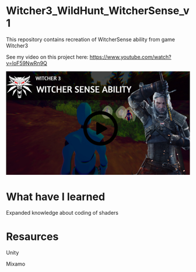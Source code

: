 
# Witcher3_WildHunt_WitcherSense_v1


This repository contains recreation of WitcherSense ability from game Witcher3 





See my video on this project here: https://www.youtube.com/watch?v=loF59NwRn9Q
 
[![IMAGE ALT TEXT](Witcher.jpg)](https://www.youtube.com/watch?v=loF59NwRn9Q "Witcher 3 ")



# What have I learned

Expanded knowledge about coding of shaders


# Resaurces

Unity

Mixamo

